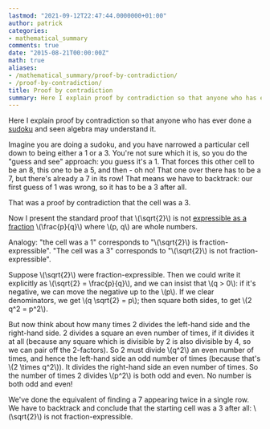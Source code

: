 ```yaml
---
lastmod: "2021-09-12T22:47:44.0000000+01:00"
author: patrick
categories:
- mathematical_summary
comments: true
date: "2015-08-21T00:00:00Z"
math: true
aliases:
- /mathematical_summary/proof-by-contradiction/
- /proof-by-contradiction/
title: Proof by contradiction
summary: Here I explain proof by contradiction so that anyone who has ever done a sudoku and seen algebra may understand it.
---
```


Here I explain proof by contradiction so that anyone who has ever done a [sudoku] and seen algebra may understand it.

Imagine you are doing a sudoku, and you have narrowed a particular cell down to being either a 1 or a 3. You're not sure which it is, so you do the "guess and see" approach: you guess it's a 1. That forces this other cell to be an 8, this one to be a 5, and then - oh no! That one over there has to be a 7, but there's already a 7 in its row! That means we have to backtrack: our first guess of 1 was wrong, so it has to be a 3 after all.

That was a proof by contradiction that the cell was a 3.

Now I present the standard proof that \\(\sqrt{2}\\) is not [expressible as a fraction][rational] \\(\frac{p}{q}\\) where \\(p, q\\) are whole numbers.

Analogy: "the cell was a 1" corresponds to "\\(\sqrt{2}\\) is fraction-expressible". "The cell was a 3" corresponds to "\\(\sqrt{2}\\) is not fraction-expressible".

Suppose \\(\sqrt{2}\\) were fraction-expressible. Then we could write it explicitly as \\(\sqrt{2} = \frac{p}{q}\\), and we can insist that \\(q > 0\\): if it's negative, we can move the negative up to the \\(p\\). If we clear denominators, we get \\(q \sqrt{2} = p\\); then square both sides, to get \\(2 q^2 = p^2\\).

But now think about how many times 2 divides the left-hand side and the right-hand side. 2 divides a square an even number of times, if it divides it at all (because any square which is divisible by 2 is also divisible by 4, so we can pair off the 2-factors). So 2 must divide \\(q^2\\) an even number of times, and hence the left-hand side an odd number of times (because that's \\(2 \times q^2\\)). It divides the right-hand side an even number of times. So the number of times 2 divides \\(p^2\\) is both odd and even. No number is both odd and even!

We've done the equivalent of finding a 7 appearing twice in a single row. We have to backtrack and conclude that the starting cell was a 3 after all: \\(\sqrt{2}\\) is not fraction-expressible.

[sudoku]: https://en.wikipedia.org/wiki/Sudoku
[rational]: https://en.wikipedia.org/wiki/Rational_number
